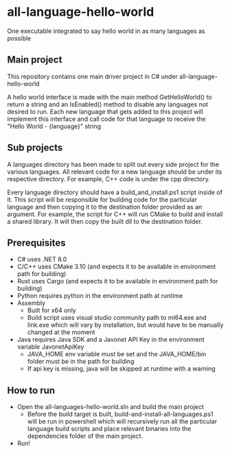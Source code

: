 # all-language-hello-world
One executable integrated to say hello world in as many languages as possible

## Main project
This repository contains one main driver project in C# under all-language-hello-world

A hello world interface is made with the main method GetHelloWorld() to return a string and an IsEnabled() method to disable any languages not desired to run. Each new language that gets added to this project will implement this interface and call code for that language to receive the "Hello World - {language}" string 

## Sub projects
A languages directory has been made to split out every side project for the various languages. All relevant code for a new language should be under its respective directory. For example, C++ code is under the cpp directory.

Every language directory should have a build_and_install.ps1 script inside of it. This script will be responsible for building code for the particular language and then copying it to the destination folder provided as an argument. For example, the script for C++ will run CMake to build and install a shared library. It will then copy the built dll to the destination folder.

## Prerequisites
- C# uses .NET 8.0
- C/C++ uses CMake 3.10 (and expects it to be available in environment path for building)
- Rust uses Cargo (and expects it to be available in environment path for building)
- Python requires python in the environment path at runtime
- Assembly 
  - Built for x64 only
  - Build script uses visual studio community path to ml64.exe and link.exe which will vary by installation, but would have to be manually changed at the moment
- Java requires Java SDK and a Javonet API Key in the environment variable JavonetApiKey
  - JAVA_HOME env variable must be set and the JAVA_HOME/bin folder must be in the path for building
  - If api key is missing, java will be skipped at runtime with a warning

## How to run
- Open the all-languages-hello-world.sln and build the main project
  - Before the build target is built, build-and-install-all-languages.ps1 will be run in powershell which will recursively run all the particular language build scripts and place relevant binaries into the dependencies folder of the main project.
- Run!